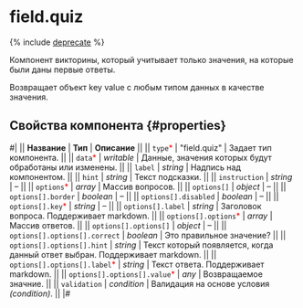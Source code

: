 # field.quiz

{% include [deprecate](../../_includes/deprecate.md) %}

Компонент викторины, который учитывает только значения, на которые были даны первые ответы.

Возвращает объект key value с любым типом данных в качестве значения.

## Свойства компонента {#properties}

#|
|| **Название** | **Тип** | **Описание** ||
|| `type`<span style="color: red">\*</span> | "field.quiz" | Задает тип компонента. ||
|| `data`<span style="color: red">\*</span> | _writable_ | Данные, значения которых будут обработаны или изменены. ||
|| `label` | _string_ | Надпись над компонентом. ||
|| `hint` | _string_ | Текст подсказки. ||
|| `instruction` | _string_ | – ||
|| `options`<span style="color: red">\*</span> | _array_ | Массив вопросов. ||
|| `options[]` | _object_ | – ||
|| `options[].border` | _boolean_ | – ||
|| `options[].disabled` | _boolean_ | – ||
|| `options[].key`<span style="color: red">\*</span> | _string_ | – ||
|| `options[].label` | _string_ | Заголовок вопроса. Поддерживает markdown. ||
|| `options[].options`<span style="color: red">\*</span> | _array_ | Массив ответов. ||
|| `options[].options[]` | _object_ | – ||
|| `options[].options[].correct` | _boolean_ | Это правильное значение? ||
|| `options[].options[].hint` | _string_ | Текст который появляется, когда данный ответ выбран. Поддерживает markdown. ||
|| `options[].options[].label`<span style="color: red">\*</span> | _string_ | Текст ответа. Поддерживает markdown. ||
|| `options[].options[].value`<span style="color: red">\*</span> | _any_ | Возвращаемое значние. ||
|| `validation` | _condition_ | Валидация на основе условия _(condition)_. ||
|#

